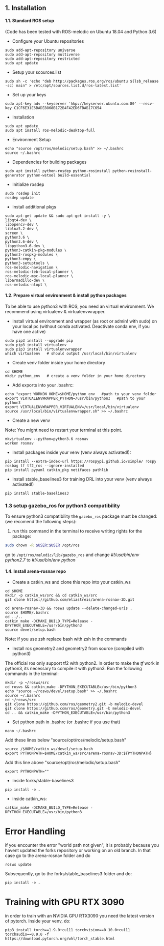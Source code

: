 ## 1. Installation
#### 1.1. Standard ROS setup
(Code has been tested with ROS-melodic on Ubuntu 18.04 and Python 3.6)

* Configure your Ubuntu repositories
```
sudo add-apt-repository universe
sudo add-apt-repository multiverse
sudo add-apt-repository restricted
sudo apt update
```

* Setup your scources.list
```
sudo sh -c 'echo "deb http://packages.ros.org/ros/ubuntu $(lsb_release -sc) main" > /etc/apt/sources.list.d/ros-latest.list'
```

*	Set up your keys
```
sudo apt-key adv --keyserver 'hkp://keyserver.ubuntu.com:80' --recv-key C1CF6E31E6BADE8868B172B4F42ED6FBAB17C654
```

*	Installation
```
sudo apt update
sudo apt install ros-melodic-desktop-full
```

* Environment Setup
```
echo "source /opt/ros/melodic/setup.bash" >> ~/.bashrc
source ~/.bashrc
```

*	Dependencies for building packages
```
sudo apt install python-rosdep python-rosinstall python-rosinstall-generator python-wstool build-essential
```

* Initialize rosdep
```
sudo rosdep init
rosdep update
```

* Install additional pkgs 
```
sudo apt-get update && sudo apt-get install -y \
libqt4-dev \
libopencv-dev \
liblua5.2-dev \
screen \
python3.6 \
python3.6-dev \
libpython3.6-dev \
python3-catkin-pkg-modules \
python3-rospkg-modules \
python3-empy \
python3-setuptools \
ros-melodic-navigation \
ros-melodic-teb-local-planner \
ros-melodic-mpc-local-planner \
libarmadillo-dev \
ros-melodic-nlopt \
```

#### 1.2. Prepare virtual environment & install python packages
To be able to use python3 with ROS, you need an virtual environment. We recommend using virtualenv & virtualenvwrapper. 

* Install virtual environment and wrapper (as root or admin! with sudo) on your local pc (without conda activated. Deactivate conda env, if you have one active)
```
sudo pip3 install --upgrade pip
sudo pip3 install virtualenv
sudo pip3 install virtualenvwrapper
which virtualenv   # should output /usr/local/bin/virtualenv  
```

* Create venv folder inside your home directory
```
cd $HOME
mkdir python_env   # create a venv folder in your home directory 
```

* Add exports into your .bashrc:
```
echo "export WORKON_HOME=$HOME/python_env   #path to your venv folder
export VIRTUALENVWRAPPER_PYTHON=/usr/bin/python3   #path to your python3 
export VIRTUALENVWRAPPER_VIRTUALENV=/usr/local/bin/virtualenv
source /usr/local/bin/virtualenvwrapper.sh" >> ~/.bashrc
```

* Create a new venv

Note: You might need to restart your terminal at this point.
```
mkvirtualenv --python=python3.6 rosnav
workon rosnav
```

* Install packages inside your venv (venv always activated!):
```
pip install --extra-index-url https://rospypi.github.io/simple/ rospy rosbag tf tf2_ros --ignore-installed
pip install pyyaml catkin_pkg netifaces pathlib
```     

* Install stable_baselines3 for training DRL into your venv (venv always activated!)
```
pip install stable-baselines3
```

### 1.3 setup gazebo_ros for python3 compatibility
To ensure python3 compatibility the `gazebo_ros` package must be changed: (we recomend the following steps):
1. run this command in the terminal to receive writing rights for the package:
```bash
sudo chown -R $USER:$USER /opt/ros
```
go to `/opt/ros/melodic/lib/gazebo_ros` and change *#!/usr/bin/env python2.7*  to  *#!/usr/bin/env python*

#### 1.4. Install arena-rosnav repo
* Create a catkin_ws and clone this repo into your catkin_ws 
````
cd $HOME
mkdir -p catkin_ws/src && cd catkin_ws/src
git clone https://github.com/eliastreis/arena-rosnav-3D.git

cd arena-rosnav-3D && rosws update --delete-changed-uris .
source $HOME/.bashrc
cd ../.. 
catkin_make -DCMAKE_BUILD_TYPE=Release -DPYTHON_EXECUTABLE=/usr/bin/python3
source devel/setup.bash
````
Note: if you use zsh replace bash with zsh in the commands

* Install ros geometry2 and geometry2 from source (compiled with python3) 

The official ros only support tf2 with python2. In order to make the *tf* work in python3, its necessary to compile it with python3. Run the following commands in the terminal:
```
mkdir -p ~/rosws/src
cd rosws && catkin_make -DPYTHON_EXECUTABLE=/usr/bin/python3
echo "source ~/rosws/devel/setup.bash" >> ~/.bashrc
source ~/.bashrc
cd ~/rosws/src
git clone https://github.com/ros/geometry2.git -b melodic-devel
git clone https://github.com/ros/geometry.git -b melodic-devel
cd .. && catkin_make -DPYTHON_EXECUTABLE=/usr/bin/python3
```

* Set python path in .bashrc (or .bashrc if you use that)
```
nano ~/.bashrc
```
Add these lines below "source/opt/ros/melodic/setup.bash"
```
source /$HOME/catkin_ws/devel/setup.bash
export PYTHONPATH=$HOME/catkin_ws/src/arena-rosnav-3D:${PYTHONPATH}
```
Add this line above "source/opt/ros/melodic/setup.bash"
```
export PYTHONPATH=""
```

* Inside forks/stable-baselines3
```
pip install -e .

```
* inside catkin_ws:
```
catkin_make -DCMAKE_BUILD_TYPE=Release -DPYTHON_EXECUTABLE=/usr/bin/python3
```


# Error Handling 
if you encounter the error "world path not given", it is probably because you havent updated the forks repository or working on an old branch.
In that case go to the arena-rosnav folder and do
```
rosws update
```
Subsequently, go to the forks/stable_baselines3 folder and do:
```
pip install -e .
```

# Training with GPU RTX 3090
in order to train with an NVIDIA GPU RTX3090 you need the latest version of pytorch. Inside your venv, do:
```
pip3 install torch==1.9.0+cu111 torchvision==0.10.0+cu111 torchaudio==0.9.0 -f https://download.pytorch.org/whl/torch_stable.html
```
